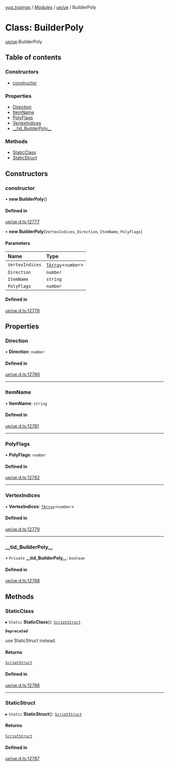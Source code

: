 [yug_typings](../README.md) / [Modules](../modules.md) / [ue/ue](../modules/ue_ue.md) / BuilderPoly

# Class: BuilderPoly

[ue/ue](../modules/ue_ue.md).BuilderPoly

## Table of contents

### Constructors

- [constructor](ue_ue.BuilderPoly.md#constructor)

### Properties

- [Direction](ue_ue.BuilderPoly.md#direction)
- [ItemName](ue_ue.BuilderPoly.md#itemname)
- [PolyFlags](ue_ue.BuilderPoly.md#polyflags)
- [VertexIndices](ue_ue.BuilderPoly.md#vertexindices)
- [\_\_tid\_BuilderPoly\_\_](ue_ue.BuilderPoly.md#__tid_builderpoly__)

### Methods

- [StaticClass](ue_ue.BuilderPoly.md#staticclass)
- [StaticStruct](ue_ue.BuilderPoly.md#staticstruct)

## Constructors

### constructor

• **new BuilderPoly**()

#### Defined in

[ue/ue.d.ts:12777](https://github.com/YugMetaverse/yug_typings/blob/25cad34/ue/ue.d.ts#L12777)

• **new BuilderPoly**(`VertexIndices`, `Direction`, `ItemName`, `PolyFlags`)

#### Parameters

| Name | Type |
| :------ | :------ |
| `VertexIndices` | [`TArray`](../interfaces/ue_puerts.TArray.md)<`number`\> |
| `Direction` | `number` |
| `ItemName` | `string` |
| `PolyFlags` | `number` |

#### Defined in

[ue/ue.d.ts:12778](https://github.com/YugMetaverse/yug_typings/blob/25cad34/ue/ue.d.ts#L12778)

## Properties

### Direction

• **Direction**: `number`

#### Defined in

[ue/ue.d.ts:12780](https://github.com/YugMetaverse/yug_typings/blob/25cad34/ue/ue.d.ts#L12780)

___

### ItemName

• **ItemName**: `string`

#### Defined in

[ue/ue.d.ts:12781](https://github.com/YugMetaverse/yug_typings/blob/25cad34/ue/ue.d.ts#L12781)

___

### PolyFlags

• **PolyFlags**: `number`

#### Defined in

[ue/ue.d.ts:12782](https://github.com/YugMetaverse/yug_typings/blob/25cad34/ue/ue.d.ts#L12782)

___

### VertexIndices

• **VertexIndices**: [`TArray`](../interfaces/ue_puerts.TArray.md)<`number`\>

#### Defined in

[ue/ue.d.ts:12779](https://github.com/YugMetaverse/yug_typings/blob/25cad34/ue/ue.d.ts#L12779)

___

### \_\_tid\_BuilderPoly\_\_

• `Private` **\_\_tid\_BuilderPoly\_\_**: `boolean`

#### Defined in

[ue/ue.d.ts:12788](https://github.com/YugMetaverse/yug_typings/blob/25cad34/ue/ue.d.ts#L12788)

## Methods

### StaticClass

▸ `Static` **StaticClass**(): [`ScriptStruct`](ue_ue.ScriptStruct.md)

**`Deprecated`**

use StaticStruct instead.

#### Returns

[`ScriptStruct`](ue_ue.ScriptStruct.md)

#### Defined in

[ue/ue.d.ts:12786](https://github.com/YugMetaverse/yug_typings/blob/25cad34/ue/ue.d.ts#L12786)

___

### StaticStruct

▸ `Static` **StaticStruct**(): [`ScriptStruct`](ue_ue.ScriptStruct.md)

#### Returns

[`ScriptStruct`](ue_ue.ScriptStruct.md)

#### Defined in

[ue/ue.d.ts:12787](https://github.com/YugMetaverse/yug_typings/blob/25cad34/ue/ue.d.ts#L12787)
